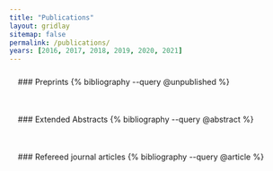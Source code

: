 ```yaml
---
title: "Publications"
layout: gridlay
sitemap: false
permalink: /publications/
years: [2016, 2017, 2018, 2019, 2020, 2021]
---
```


<style>
.jumbotron{
    padding:3%;
    padding-bottom:10px;
    padding-top:10px;
    margin-top:10px;
    margin-bottom:30px;
}
</style>

<div class="jumbotron">
### Preprints
{% bibliography --query @unpublished %}
</div>

<div class="jumbotron">
### Extended Abstracts
{% bibliography --query @abstract %}
</div>

<div class="jumbotron">
### Refereed journal articles
{% bibliography --query @article %}
</div>

<!--
<div class="jumbotron">
### Refereed conference proceedings
{% bibliography --query @inproceedings %}
</div>
//-->
